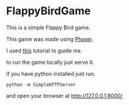 # FlappyBirdGame

This is a simple Flappy Bird game.

This game was made using [Phaser](http://phaser.io/).

I used [this](http://www.lessmilk.com/tutorial/flappy-bird-phaser-1) tutorial to guide me.

to run the game locally just serve it.

if you have python installed just run. 

`python -m SimpleHTTPServer`

and open your browser at http://127.0.0.1:8000/


